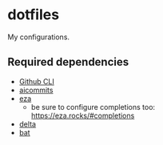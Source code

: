 # dotfiles

My configurations.

## Required dependencies
- [Github CLI](https://cli.github.com/)
- [aicommits](https://github.com/Nutlope/aicommits)
- [eza](https://github.com/eza-community/eza)
  - be sure to configure completions too: https://eza.rocks/#completions
- [delta](https://github.com/dandavison/delta)
- [bat](https://github.com/sharkdp/bat)